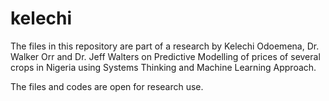 # kelechi

The files in this repository are part of a research by Kelechi Odoemena, Dr. Walker Orr and Dr. Jeff Walters on Predictive Modelling 
of prices of several crops in Nigeria using Systems Thinking and Machine Learning Approach.

The files and codes are open for research use.
